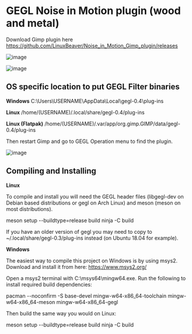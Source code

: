 # GEGL Noise in Motion plugin (wood and metal) 

Download  Gimp plugin here
https://github.com/LinuxBeaver/Noise_in_Motion_Gimp_plugin/releases

![image](https://github.com/LinuxBeaver/Noise_in_Motion_Gimp_plugin/assets/78667207/169f9ec6-9e96-4b57-94a8-7c6a3312536f)

![image](https://github.com/LinuxBeaver/Noise_in_Motion_Gimp_plugin/assets/78667207/1b46d8c8-2139-4ac6-bbb5-421b1f76d9c7)

## OS specific location to put GEGL Filter binaries 

**Windows**
C:\Users\USERNAME\AppData\Local\gegl-0.4\plug-ins
 
**Linux**
 /home/(USERNAME)/.local/share/gegl-0.4/plug-ins
 
 **Linux (Flatpak)**
 /home/(USERNAME)/.var/app/org.gimp.GIMP/data/gegl-0.4/plug-ins

 Then restart Gimp and go to GEGL Operation menu to find the plugin.

![image](https://github.com/LinuxBeaver/GEGL-glossy-balloon-text-styling/assets/78667207/f15fb5eb-c8d7-4c08-bbac-97048864e657)


## Compiling and Installing
**Linux**

To compile and install you will need the GEGL header files (libgegl-dev on Debian based distributions or gegl on Arch Linux) and meson (meson on most distributions).

meson setup --buildtype=release build
ninja -C build


If you have an older version of gegl you may need to copy to ~/.local/share/gegl-0.3/plug-ins instead (on Ubuntu 18.04 for example).

**Windows**

The easiest way to compile this project on Windows is by using msys2. Download and install it from here: https://www.msys2.org/

Open a msys2 terminal with C:\msys64\mingw64.exe. Run the following to install required build dependencies:

pacman --noconfirm -S base-devel mingw-w64-x86_64-toolchain mingw-w64-x86_64-meson mingw-w64-x86_64-gegl

Then build the same way you would on Linux:

meson setup --buildtype=release build
ninja -C build

